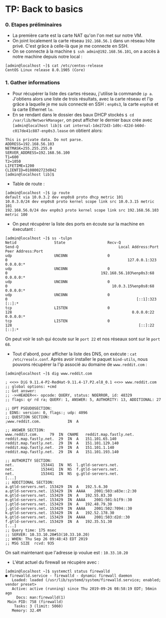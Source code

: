 # TP: Back to basics
### 0. Etapes préliminaires
* La première carte est la carte NAT qu'on l'on met sur notre VM.
* On joint localement la carte réseau `192.168.56.1` dans un réseau hôte privé. C'est grâce à celle-là que je me connecte en SSH.
* On se connecte à la machine `$ ssh admin@192.168.56.101`, on a accès à notre machine depuis notre local :
```
[admin@localhost ~]$ cat /etc/centos-release
CentOS Linux release 8.0.1905 (Core)
```

### 1. Gather informations

* Pour récupérer la liste des cartes réseau, j'utilise la commande `ip a`. J'obtiens alors une liste de trois résultats, avec la carte réseau et l'ip grâce à laquelle je me suis connecté en SSH : `enp0s3`, la carte `enp0s8` et la carte Ethernet `lo`.
* En se rendant dans le dossier des baux DHCP stockés `$ cd /var/lib/NetworkManager`, on peut afficher le dernier baux crée avec `[admin@localhost lib]$ cat internal-1de272d3-1d0c-422d-b60d-c017de41c887-enp0s3.lease` on obtient alors:

```
This is private data. Do not parse.
ADDRESS=192.168.56.103
NETMASK=255.255.255.0
SERVER_ADDRESS=192.168.56.100
T1=600
T2=1050
LIFETIME=1200
CLIENTID=0108002723d842
[admin@localhost lib]$ 
```

* Table de route :

```
[admin@localhost ~]$ ip route
default via 10.0.3.2 dev enp0s8 proto dhcp metric 101 
10.0.3.0/24 dev enp0s8 proto kernel scope link src 10.0.3.15 metric 101 
192.168.56.0/24 dev enp0s3 proto kernel scope link src 192.168.56.103 metric 100
```

* On peut récupérer la liste des ports en écoute sur la machine en éxecutant :

```
[admin@localhost ~]$ ss -tulpn
Netid                 State                   Recv-Q                  Send-Q                                             Local Address:Port                                     Peer Address:Port                  
udp                   UNCONN                  0                       0                                                      127.0.0.1:323                                           0.0.0.0:*                     
udp                   UNCONN                  0                       0                                          192.168.56.103%enp0s3:68                                            0.0.0.0:*                     
udp                   UNCONN                  0                       0                                               10.0.3.15%enp0s8:68                                            0.0.0.0:*                     
udp                   UNCONN                  0                       0                                                          [::1]:323                                              [::]:*                     
tcp                   LISTEN                  0                       128                                                      0.0.0.0:22                                            0.0.0.0:*                     
tcp                   LISTEN                  0                       128                                                         [::]:22                                               [::]:*
```

On peut voir le ssh qui écoute sur le `port 22` et nos réseaux sont sur le `port 68`.
* Tout d'abord, pour afficher la liste des DNS, on exécute : `cat /etc/resolv.conf`. Après avoir installer le paquet `bind-utils`, nous pouvons récupérer la l'ip associé au domaine de `www.reddit.com` :

```
[admin@localhost ~]$ dig www.reddit.com

; <<>> DiG 9.11.4-P2-RedHat-9.11.4-17.P2.el8_0.1 <<>> www.reddit.com
;; global options: +cmd
;; Got answer:
;; ->>HEADER<<- opcode: QUERY, status: NOERROR, id: 48329
;; flags: qr rd ra; QUERY: 1, ANSWER: 5, AUTHORITY: 13, ADDITIONAL: 27

;; OPT PSEUDOSECTION:
; EDNS: version: 0, flags:; udp: 4096
;; QUESTION SECTION:
;www.reddit.com.			IN	A

;; ANSWER SECTION:
www.reddit.com.		79	IN	CNAME	reddit.map.fastly.net.
reddit.map.fastly.net.	29	IN	A	151.101.65.140
reddit.map.fastly.net.	29	IN	A	151.101.129.140
reddit.map.fastly.net.	29	IN	A	151.101.1.140
reddit.map.fastly.net.	29	IN	A	151.101.193.140

;; AUTHORITY SECTION:
net.			153441	IN	NS	l.gtld-servers.net.
net.			153441	IN	NS	f.gtld-servers.net.
net.			153441	IN	NS	g.gtld-servers.net.
[...]
;; ADDITIONAL SECTION:
a.gtld-servers.net.	153429	IN	A	192.5.6.30
a.gtld-servers.net.	153429	IN	AAAA	2001:503:a83e::2:30
m.gtld-servers.net.	153429	IN	A	192.55.83.30
m.gtld-servers.net.	153429	IN	AAAA	2001:501:b1f9::30
j.gtld-servers.net.	153429	IN	A	192.48.79.30
j.gtld-servers.net.	153429	IN	AAAA	2001:502:7094::30
k.gtld-servers.net.	153429	IN	A	192.52.178.30
k.gtld-servers.net.	153429	IN	AAAA	2001:503:d2d::30
f.gtld-servers.net.	153429	IN	A	192.35.51.30
[...]
;; Query time: 175 msec
;; SERVER: 10.33.10.20#53(10.33.10.20)
;; WHEN: Thu Sep 26 09:48:43 EDT 2019
;; MSG SIZE  rcvd: 935
```

On sait maintenant que l'adresse ip voulue est : `10.33.10.20`

* L'état actuel du firewall se récupère avec : 

```
[admin@localhost ~]$ systemctl status firewalld
● firewalld.service - firewalld - dynamic firewall daemon
   Loaded: loaded (/usr/lib/systemd/system/firewalld.service; enabled; vendor preset>
   Active: active (running) since Thu 2019-09-26 08:58:19 EDT; 56min ago
     Docs: man:firewalld(1)
 Main PID: 758 (firewalld)
    Tasks: 3 (limit: 5060)
   Memory: 32.4M
```
